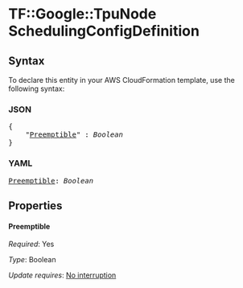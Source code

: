 # TF::Google::TpuNode SchedulingConfigDefinition

## Syntax

To declare this entity in your AWS CloudFormation template, use the following syntax:

### JSON

<pre>
{
    "<a href="#preemptible" title="Preemptible">Preemptible</a>" : <i>Boolean</i>
}
</pre>

### YAML

<pre>
<a href="#preemptible" title="Preemptible">Preemptible</a>: <i>Boolean</i>
</pre>

## Properties

#### Preemptible

_Required_: Yes

_Type_: Boolean

_Update requires_: [No interruption](https://docs.aws.amazon.com/AWSCloudFormation/latest/UserGuide/using-cfn-updating-stacks-update-behaviors.html#update-no-interrupt)

